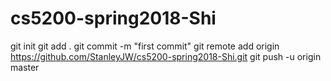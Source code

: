 # cs5200-spring2018-Shi
git init
git add .
git commit -m "first commit"
git remote add origin https://github.com/StanleyJW/cs5200-spring2018-Shi.git
git push -u origin master
